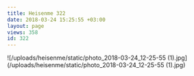 ```yaml
---
title: Heisenme 322
date: 2018-03-24 15:25:55 +03:00
layout: page
views: 358
id: 322
---
```


![/uploads/heisenme/static/photo_2018-03-24_12-25-55 (1).jpg](/uploads/heisenme/static/photo_2018-03-24_12-25-55 (1).jpg)
